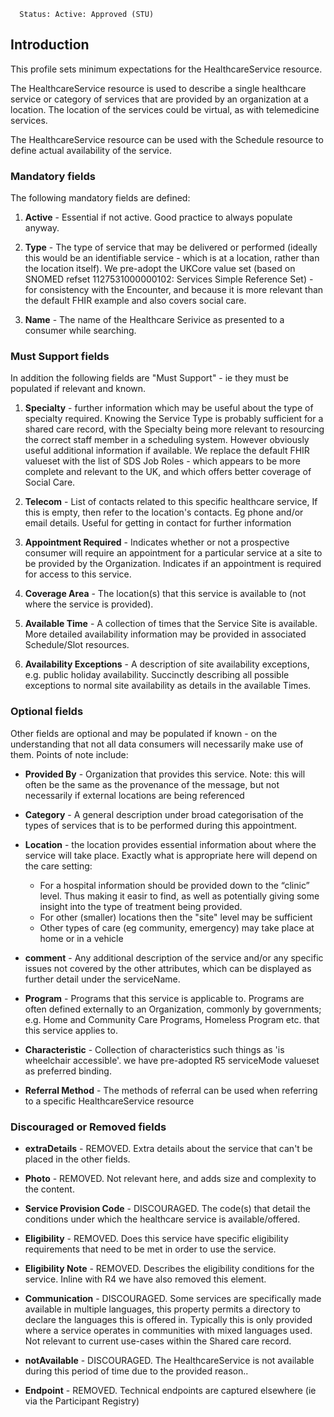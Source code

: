       Status: Active: Approved (STU)

## **Introduction**
This profile sets minimum expectations for the HealthcareService resource.

The HealthcareService resource is used to describe a single healthcare service or category of services that are provided by an organization at a location.
The location of the services could be virtual, as with telemedicine services.

The HealthcareService resource can be used with the Schedule resource to define actual availability of the service.

### **Mandatory fields**
The following mandatory fields are defined:

1. **Active** - Essential if not active. Good practice to always populate anyway.

2. **Type** - The type of service that may be delivered or performed (ideally this would be an identifiable service - which is at a location, rather than the location itself). We pre-adopt the UKCore value set (based on SNOMED refset 1127531000000102: Services Simple Reference Set) - for consistency with the Encounter, and because it is more relevant than the default FHIR example and also covers social care.

3. **Name** - The name of the Healthcare Serivice as presented to a consumer while searching.

### **Must Support fields**
In addition the following fields are "Must Support" - ie they must be populated if relevant and known. 

1. **Specialty** - further information which may be useful about the type of specialty required. Knowing the Service Type is probably sufficient for a shared care record, with the Specialty being more relevant to resourcing the correct staff member in a scheduling system. However obviously useful additional information if available. We replace the default FHIR valueset with the list of SDS Job Roles - which appears to be more complete and relevant to the UK, and which offers better coverage of Social Care.

2. **Telecom** - List of contacts related to this specific healthcare service, If this is empty, then refer to the location's contacts. Eg phone and/or email details. Useful for getting in contact for further information

3. **Appointment Required** - Indicates whether or not a prospective consumer will require an appointment for a particular service at a site to be provided by the Organization. Indicates if an appointment is required for access to this service.

4. **Coverage Area** - The location(s) that this service is available to (not where the service is provided).

5. **Available Time** - A collection of times that the Service Site is available. More detailed availability information may be provided in associated Schedule/Slot resources.

6. **Availability Exceptions** - A description of site availability exceptions, e.g. public holiday availability. Succinctly describing all possible exceptions to normal site availability as details in the available Times.


### **Optional fields**
Other fields are optional and may be populated if known - on the understanding that not all data consumers will necessarily make use of them. Points of note include:

- **Provided By** - Organization that provides this service. Note: this will often be the same as the provenance of the message, but not necessarily if external locations are being referenced

- **Category** - A general description under broad categorisation of the types of services that is to be performed during this appointment.

- **Location** - the location provides essential information about where the service will take place. Exactly what is appropriate here will depend on the care setting:
   - For a hospital information should be provided down to the “clinic” level. Thus making it easir to find, as well as potentially giving some insight into the type of treatment being provided.
   - For other (smaller) locations then the "site" level may be sufficient
   - Other types of care (eg community, emergency) may take place at home or in a vehicle

- **comment** - Any additional description of the service and/or any specific issues not covered by the other attributes, which can be displayed as further detail under the serviceName. 

- **Program** - Programs that this service is applicable to. Programs are often defined externally to an Organization, commonly by governments; e.g. Home and Community Care Programs, Homeless Program etc. that this service applies to.

- **Characteristic** - Collection of characteristics such things as 'is wheelchair accessible'. we have pre-adopted R5 serviceMode valueset as preferred binding.

- **Referral Method** - The methods of referral can be used when referring to a specific HealthcareService resource

### **Discouraged or Removed fields**
 - **extraDetails** - REMOVED. Extra details about the service that can't be placed in the other fields.

 - **Photo** - REMOVED. Not relevant here, and adds size and complexity to the content.

 - **Service Provision Code** - DISCOURAGED. The code(s) that detail the conditions under which the healthcare service is available/offered.

 - **Eligibility** - REMOVED. Does this service have specific eligibility requirements that need to be met in order to use the service.

 - **Eligibility Note** - REMOVED. Describes the eligibility conditions for the service. Inline with R4 we have also removed this element.

 - **Communication** - DISCOURAGED. Some services are specifically made available in multiple languages, this property permits a directory to declare the languages this is offered in. Typically this is only provided where a service operates in communities with mixed languages used. Not relevant to current use-cases within the Shared care record.

 - **notAvailable** - DISCOURAGED. The HealthcareService is not available during this period of time due to the provided reason..

 - **Endpoint** - REMOVED. Technical endpoints are captured elsewhere (ie via the Participant Registry)